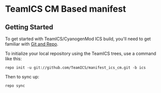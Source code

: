 TeamICS CM Based manifest
=========================

Getting Started
---------------

To get started with TeamICS/CyanogenMod ICS build, you'll need to get
familiar with [Git and Repo](http://source.android.com/download/using-repo).

To initialize your local repository using the TeamICS trees, use a command like this:

    repo init -u git://github.com/TeamICS/manifest_ics_cm.git -b ics

Then to sync up:

    repo sync